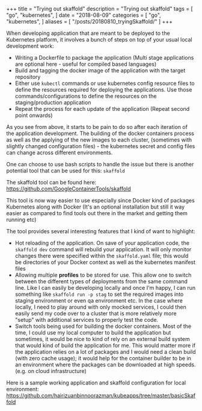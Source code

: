 +++
title = "Trying out skaffold"
description = "Trying out skaffold"
tags = [
    "go",
    "kubernetes",
]
date = "2018-08-09"
categories = [
    "go",
    "kubernetes",
]
aliases = [
    "/posts/20180810_tryingSkaffold/"
]
+++

When developing application that are meant to be deployed to the Kubernetes platform, it involves a bunch of steps on top of your usual local development work:

- Writing a Dockerfile to package the application (Multi stage applications are optional here - useful for compiled based languages)
- Build and tagging the docker image of the application with the target repository
- Either use `kubectl` commands or use kubernetes config resource files to define the resources required for deploying the applications. Use those commands/configurations to define the resources on the staging/production application
- Repeat the process for each update of the application (Repeat second point onwards)

As you see from above, it starts to be pain to do so after each iteration of the application development. The building of the docker containers process as well as the applying of the new images to each cluster, (sometimes with slightly changed configuration files) - the kubernetes secret and config files can change across different environments.

One can choose to use bash scripts to handle the issue but there is another potential tool that can be used for this: `skaffold`

The skaffold tool can be found here:  
https://github.com/GoogleContainerTools/skaffold

This tool is now way easier to use especially since Docker kind of packages Kubernetes along with Docker (It's an optional installation but still it way easier as compared to find tools out there in the market and getting them running etc)

The tool provides several interesting features that I kind of want to highlight:

- Hot reloading of the application. On save of your application code, the `skaffold dev` command will rebuild your application. It will only monitor changes there were specified within the `skaffold.yaml` file; this would be directories of your Docker context as well as the kubernetes manifest files
- Allowing multiple **profiles** to be stored for use. This allow one to switch between the different types of deployments from the same command line. Like I can easily be developing locally and once I'm happy, I can run something like `skaffold run -p stag` to set the required images into staging environment or even qa environment etc. In the case where locally, I need to play around with only mocked services, I could then easily send my code over to a cluster that is more relatively more "setup" with additional services to properly test the code.
- Switch tools being used for building the docker containers. Most of the time, I could use my local computer to build the application but sometimes, it would be nice to kind of rely on an external build system that would kind of build the application for me. This would matter more if the application relies on a lot of packages and I would need a clean build (with zero cache usage); it would help for the container builder to be in an environment where the packages can be downloaded at high speeds. (e.g. on cloud infrastructure)

Here is a sample working application and skaffold configuration for local environment:  
https://github.com/hairizuanbinnoorazman/kubeapps/tree/master/basicSkaffold

